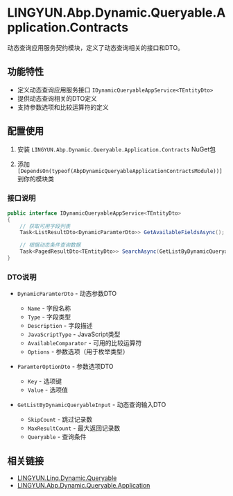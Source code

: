 # LINGYUN.Abp.Dynamic.Queryable.Application.Contracts

动态查询应用服务契约模块，定义了动态查询相关的接口和DTO。

## 功能特性

* 定义动态查询应用服务接口 `IDynamicQueryableAppService<TEntityDto>`
* 提供动态查询相关的DTO定义
* 支持参数选项和比较运算符的定义

## 配置使用

1. 安装 `LINGYUN.Abp.Dynamic.Queryable.Application.Contracts` NuGet包

2. 添加 `[DependsOn(typeof(AbpDynamicQueryableApplicationContractsModule))]` 到你的模块类

### 接口说明

```csharp
public interface IDynamicQueryableAppService<TEntityDto>
{
    // 获取可用字段列表
    Task<ListResultDto<DynamicParamterDto>> GetAvailableFieldsAsync();

    // 根据动态条件查询数据
    Task<PagedResultDto<TEntityDto>> SearchAsync(GetListByDynamicQueryableInput dynamicInput);
}
```

### DTO说明

* `DynamicParamterDto` - 动态参数DTO
  * `Name` - 字段名称
  * `Type` - 字段类型
  * `Description` - 字段描述
  * `JavaScriptType` - JavaScript类型
  * `AvailableComparator` - 可用的比较运算符
  * `Options` - 参数选项（用于枚举类型）

* `ParamterOptionDto` - 参数选项DTO
  * `Key` - 选项键
  * `Value` - 选项值

* `GetListByDynamicQueryableInput` - 动态查询输入DTO
  * `SkipCount` - 跳过记录数
  * `MaxResultCount` - 最大返回记录数
  * `Queryable` - 查询条件

## 相关链接

* [LINGYUN.Linq.Dynamic.Queryable](../LINGYUN.Linq.Dynamic.Queryable/README.md)
* [LINGYUN.Abp.Dynamic.Queryable.Application](../LINGYUN.Abp.Dynamic.Queryable.Application/README.md)
